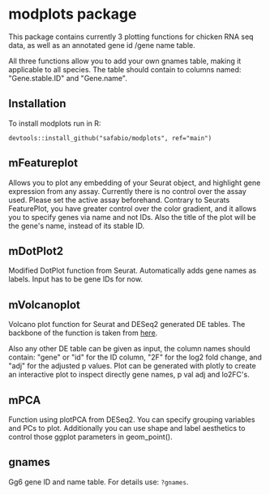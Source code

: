 # modplots package

This package contains currently 3 plotting functions for chicken RNA seq data, as well as an annotated gene id /gene name table.

All three functions allow you to add your own gnames table, making it applicable to all species. The table should contain to columns named: "Gene.stable.ID" and "Gene.name".

## Installation

To install modplots run in R:

`devtools::install_github("safabio/modplots", ref="main")`

## mFeatureplot

Allows you to plot any embedding of your Seurat object, and highlight gene expression from any assay. Currently there is no control over the assay used. Please set the active assay beforehand.
Contrary to Seurats FeaturePlot, you have greater control over the color gradient, and it allows you to specify genes via name and not IDs. Also the title of the plot will be the gene's name, instead of its stable ID.

## mDotPlot2

Modified DotPlot function from Seurat. Automatically adds gene names as labels. Input has to be gene IDs for now.

## mVolcanoplot 

Volcano plot function for Seurat and DESeq2 generated DE tables. The backbone of the function is taken from [here](https://erikaduan.github.io/posts/2021-01-02-volcano-plots-with-ggplot2/).

Also any other DE table can be given as input, the column names should contain: "gene" or "id" for the ID column, "2F" for the log2 fold change, and "adj" for the adjusted p values. 
Plot can be generated with plotly to create an interactive plot to inspect directly gene names, p val adj and lo2FC's.

## mPCA

Function using plotPCA from DESeq2. You can specify grouping variables and PCs to plot. Additionally you can use shape and label aesthetics to control those ggplot parameters in geom_point().

## gnames

Gg6 gene ID and name table. For details use: `?gnames`.
